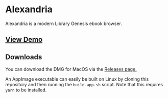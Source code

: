 # Alexandria
Alexandria is a modern Library Genesis ebook browser.

## [View Demo](https://streamable.com/gcjzr4)

## Downloads
You can download the DMG for MacOS via the [Releases page.](https://github.com/Samin100/Alexandria/releases)

An AppImage executable can easily be built on Linux by cloning this repository
and then running the `build-app.sh` script. Note that this requires `yarn` to
be installed.
